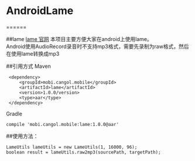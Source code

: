 # AndroidLame
======

##lame 
[lame 官网](http://lame.sourceforge.net/)
本项目主要方便大家在android上使用lame。  
Android使用AudioRecord录音时不支持mp3格式，需要先录制为raw格式，然后在使用lame转换成mp3

##引用方式
Maven

     <dependency>
         <groupId>mobi.cangol.mobile</groupId>
         <artifactId>lame</artifactId>
         <version>1.0.0/version>
         <type>aar</type>
     </dependency>
Gradle
 
    compile 'mobi.cangol.mobile:lame:1.0.0@aar'
##使用方法：

    LameUtils lameUtils = new LameUtils(1, 16000, 96);
    boolean result = lameUtils.raw2mp3(sourcePath, targetPath);